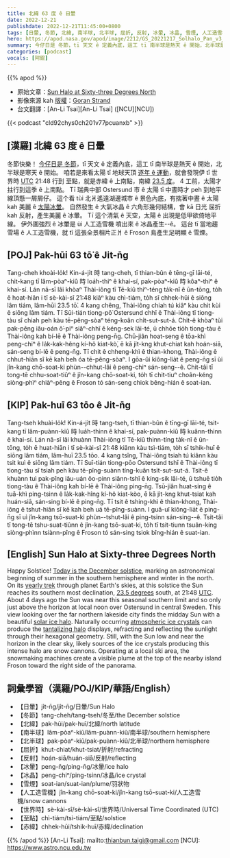 ```yaml
---
title: 北緯 63 度 ê 日暈
date: 2022-12-21
publishdate: 2022-12-21T11:45:00+0800
tags: [日暈, 冬節, 北緯, 南半球, 北半球, 屈折, 反射, 冰暈, 冰晶, 雪煙, 人工造雪機, 世界時, 至點, 赤緯]
hero: https://apod.nasa.gov/apod/image/2212/GS_20221217_Solhalo_Pan_v3_1100.jpg
summary: 今仔日是 冬節，tī 天文 ê 定義內底，這工 tī 南半球是熱天 ê 開始，北半球是寒天 ê 開始。
categories: [podcast]
vocals: [阿錕]
---
```


{{% apod %}}

- 原始文章：[Sun Halo at Sixty-three Degrees North](https://apod.nasa.gov/apod/ap221221.html)
- 影像來源 kah [版權][copyright]：[Goran Strand](https://astrofotografen.se/)
- 台文翻譯：[An-Li Tsai][An-Li Tsai] ([NCU][NCU])

{{< podcast "cld92chys0ch201v77pcuanxb" >}}

## [漢羅] 北緯 63 度 ê 日暈
冬節快樂！
[今仔日是 冬節][Today is the December solstice]，tī 天文 ê 定義內底，這工 tī 南半球是熱天 ê 開始，北半球是寒天 ê 開始。
咱若是來看太陽 tī 地球天頂 [逐年 ê 運動][yearly trek]，就會發現伊 tī 世界時 [UTC][UTC] 21:48 行到 至點，就是赤緯 ê 上南點，南緯 [23.5 度][23.5 degrees]。
4 工前，太陽才拄行到這季 ê 上南點。
Tī 瑞典中部 Ostersund 市 ê 太陽 tī 中晝時才 peh 到地平線頂懸一屑屑仔。
這个看 tùi 北爿遙遠湖邊城市 ê 景色內底，有揣著中晝 ê 太陽 kah 美麗 ê [太陽冰暈][solar ice halo t]。
自然發生 ê 大氣冰晶 ê 六角形幾何結構，會 kā 日光 屈折 kah 反射，產生美麗 ê 冰暈。
Tī 這个清氣 ê 天空，太陽 ê 出現是低甲欲倚地平線。
伊外圍強烈 ê 冰暈是 ùi 人工造雪機 噴出來 ê 冰晶產生--ê。
這台 tī 當地趨雪場 ê 人工造雪機，就 tī 這張全景相片正爿 ê Froson 島產生足明顯 ê 雪煙。



## [POJ] Pak-hūi 63 tō͘ ê Ji̍t-n̄g
Tang-cheh khoài-lo̍k!
Kin-á-ji̍t 時 tang-cheh, tī thian-bûn ê tēng-gī lāi-té, chit-kang tī lâm-pòaⁿ-kiû 時 loa̍h-thiⁿ ê khai-sí, pak-pòaⁿ-kiû 時 kôaⁿ-thiⁿ ê khai-sí.
Lán nā-sī lâi khòaⁿ Thài-iông tī Tē-kiû thiⁿ-téng ta̍k-nî ê ūn-tōng, to̍h ē hoat-hiān i tī sè-kài-sî 21:48 kiâⁿ kàu chì-tiám, to̍h sī chhek-hūi ê siōng lâm tiám, lâm-hūi 23.5 tō͘.
4 kang chêng, Thài-iông chiah tú kiâⁿ kàu chit kùi ê  siōng lâm tiám.
Tī Sūi-tián tiong-pō͘ Ostersund chhī ê Thài-iông tī tiong-tàu sî chiah peh kàu tē-pêng-sòaⁿ téng-koân chi̍t-sut-sut-á.
Chit-ê khòaⁿ tùi pak-pêng iâu-oán ô͘-piⁿ siâⁿ-chhī ê kéng-sek lāi-té, ū chhōe tio̍h tiong-tàu ê Thài-iông kah bí-lē ê Thài-iông peng-n̄g.
Chū-jiân hoat-seng ê tōa-khì peng-chiⁿ ê la̍k-kak-hêng kí-hô kiat-kò͘, ē kā ji̍t-kng khut-chiat kah hoán-siā, sán-seng bí-lē ê peng-n̄g.
Tī chit ê chheng-khì ê thian-khong, Thài-iông ê chhut-hiān sî kē kah beh óa tē-pêng-sòaⁿ.
I gōa-ûi kiông-lia̍t ê peng-n̄g sī ùi jîn-kang chō-soat-ki phùn--chhut-lâi ê peng-chiⁿ sán-seng--ê.
Chit-tâi tī tong-tē chhu-soat-tiûⁿ ê jîn-kang chō-soat-ki, to̍h tī chit-tiuⁿ choân-kéng siòng-phìⁿ chiàⁿ-pêng ê Froson tó sán-seng chiok bêng-hián ê soat-ian.

## [KIP] Pak-huī 63 tōo ê Ji̍t-n̄g
Tang-tseh khuài-lo̍k!
Kin-á-ji̍t 時 tang-tseh, tī thian-bûn ê tīng-gī lāi-té, tsit-kang tī lâm-puànn-kiû 時 lua̍h-thinn ê khai-sí, pak-puànn-kiû 時 kuânn-thinn ê khai-sí.
Lán nā-sī lâi khuànn Thài-iông tī Tē-kiû thinn-tíng ta̍k-nî ê ūn-tōng, to̍h ē huat-hiān i tī sè-kài-sî 21:48 kiânn kàu tsì-tiám, to̍h sī tshik-huī ê siōng lâm tiám, lâm-huī 23.5 tōo.
4 kang tsîng, Thài-iông tsiah tú kiânn kàu tsit kuì ê  siōng lâm tiám.
Tī Suī-tián tiong-pōo Ostersund tshī ê Thài-iông tī tiong-tàu sî tsiah peh kàu tē-pîng-suànn tíng-kuân tsi̍t-sut-sut-á.
Tsit-ê khuànn tuì pak-pîng iâu-uán ôo-pinn siânn-tshī ê kíng-sik lāi-té, ū tshuē tio̍h tiong-tàu ê Thài-iông kah bí-lē ê Thài-iông ping-n̄g.
Tsū-jiân huat-sing ê tuā-khì ping-tsinn ê la̍k-kak-hîng kí-hô kiat-kòo, ē kā ji̍t-kng khut-tsiat kah huán-siā, sán-sing bí-lē ê ping-n̄g.
Tī tsit ê tshing-khì ê thian-khong, Thài-iông ê tshut-hiān sî kē kah beh uá tē-pîng-suànn.
I guā-uî kiông-lia̍t ê ping-n̄g sī uì jîn-kang tsō-suat-ki phùn--tshut-lâi ê ping-tsinn sán-sing--ê.
Tsit-tâi tī tong-tē tshu-suat-tiûnn ê jîn-kang tsō-suat-ki, to̍h tī tsit-tiunn tsuân-kíng siòng-phìnn tsiànn-pîng ê Froson tó sán-sing tsiok bîng-hián ê suat-ian.


## [English] Sun Halo at Sixty-three Degrees North
Happy Solstice!
[Today is the December solstice][Today is the December solstice], marking an astronomical beginning of summer in the southern hemisphere and winter in the north.
On its [yearly trek][yearly trek] through planet Earth's skies, at this solstice the Sun reaches its southern most declination, [23.5 degrees][23.5 degrees] south, at 21:48 [UTC][UTC].
About 4 days ago the Sun was near this seasonal southern limit and so only just above the horizon at local noon over Ostersund in central Sweden.
This view looking over the far northern lakeside city finds the midday Sun with a beautiful [solar ice halo][solar ice halo e].
Naturally occurring [atmospheric ice crystals][atmospheric ice crystals] can produce the [tantalizing halo][tantalizing halo] displays, refracting and reflecting the sunlight through their hexagonal geometry.
Still, with the Sun low and near the horizon in the clear sky, likely sources of the ice crystals producing this intense halo are snow cannons.
Operating at a local ski area, the snowmaking machines create a visible plume at the top of the nearby island Froson toward the right side of the panorama.

         

## 詞彙學習（漢羅/POJ/KIP/華語/English）
- 【日暈】ji̍t-n̄g/ji̍t-n̄g/日暈/Sun Halo
- 【冬節】tang-cheh/tang-tseh/冬至/the December solstice
- 【北緯】pak-hūi/pak-huī/北緯/north latitude
- 【南半球】lâm-pòaⁿ-kiû/lâm-puànn-kiû/南半球/southern hemisphere
- 【北半球】pak-pòaⁿ-kiû/pak-puànn-kiû/北半球/northern hemisphere
- 【屈折】khut-chiat/khut-tsiat/折射/refracting
- 【反射】hoán-siā/huán-siā/反射/reflecting
- 【冰暈】peng-n̄g/ping-n̄g/冰暈/ice halo
- 【冰晶】peng-chiⁿ/ping-tsinn/冰晶/ice crystal
- 【雪煙】soat-ian/suat-ian/plume/羽狀物
- 【人工造雪機】jîn-kang chō-soat-ki/jîn-kang tsō-suat-ki/人工造雪機/snow cannons
- 【世界時】sè-kài-sî/sè-kài-sî/世界時/Universal Time Coordinated (UTC)
- 【至點】chì-tiám/tsì-tiám/至點/solstice
- 【赤緯】chhek-hūi/tshik-huī/赤緯/declination

{{% /apod %}}
[An-Li Tsai]: mailto:thianbun.taigi@gmail.com
[NCU]: https://www.astro.ncu.edu.tw

[copyright]: https://apod.nasa.gov/apod/fap/lib/about_apod.html#srapply
[License]: https://creativecommons.org/licenses/by/2.0/

[Today is the December solstice]:https://earthsky.org/astronomy-essentials/everything-you-need-to-know-december-solstice/
[yearly trek]:https://apod.nasa.gov/apod/ap190621.html
[23.5 degrees]:https://earthobservatory.nasa.gov/images/52248/seeing-equinoxes-and-solstices-from-space
[UTC]:https://earthsky.org/astronomy-essentials/universal-time/
[solar ice halo e]:https://apod.nasa.gov/apod/ap210610.html
[solar ice halo t]:https://apod.tw/daily/20210610/
[atmospheric ice crystals]:https://atoptics.co.uk/
[tantalizing halo]:https://apod.nasa.gov/apod/ap181221.html


